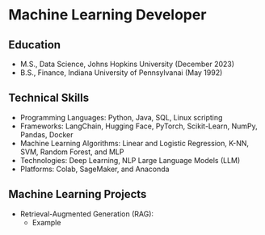 # Machine Learning Developer

## Education
- M.S., Data Science, Johns Hopkins University (December 2023)
- B.S., Finance, Indiana University of Pennsylvanai (May 1992)

## Technical Skills
- Programming Languages: Python, Java, SQL, Linux scripting
- Frameworks: LangChain, Hugging Face, PyTorch, Scikit-Learn, NumPy, Pandas, Docker 
- Machine Learning Algorithms: Linear and Logistic Regression, K-NN, SVM, Random Forest, and MLP
- Technologies: Deep Learning, NLP Large Language Models (LLM) 
- Platforms: Colab, SageMaker, and Anaconda

## Machine Learning Projects
- Retrieval-Augmented Generation (RAG):
  - Example   
